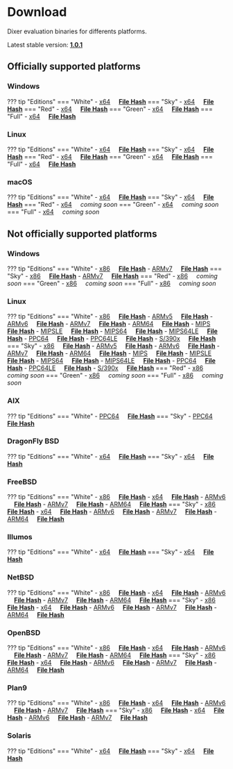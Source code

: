 # Download

Dixer evaluation binaries for differents platforms.

Latest stable version: [**1.0.1**](Changelog.md#101-_-august-06-2020)

## Officially supported platforms

### Windows

??? tip "Editions"
    === "White"
        - [x64](../dl/1.0.1/white/windows/dixer_amd64.exe) &nbsp;&nbsp;&nbsp; **<a href="../dl/?info=1.0.1/white/windows/dixer_amd64.exe" target="_blank">File Hash</a>**
    === "Sky"
        - [x64](../dl/1.0.1/sky/windows/dixer_amd64.exe) &nbsp;&nbsp;&nbsp; **<a href="../dl/?info=1.0.1/sky/windows/dixer_amd64.exe" target="_blank">File Hash</a>**
    === "Red"
        - [x64](../dl/1.0.1/red/windows/dixer_amd64.exe) &nbsp;&nbsp;&nbsp; **<a href="../dl/?info=1.0.1/red/windows/dixer_amd64.exe" target="_blank">File Hash</a>**
    === "Green"
        - [x64](../dl/1.0.1/green/windows/dixer_amd64.exe) &nbsp;&nbsp;&nbsp; **<a href="../dl/?info=1.0.1/green/windows/dixer_amd64.exe" target="_blank">File Hash</a>**
    === "Full"
        - [x64](../dl/1.0.1/full/windows/dixer_amd64.exe) &nbsp;&nbsp;&nbsp; **<a href="../dl/?info=1.0.1/full/windows/dixer_amd64.exe" target="_blank">File Hash</a>**

### Linux

??? tip "Editions"
    === "White"
        - [x64](../dl/1.0.1/white/linux/dixer_amd64) &nbsp;&nbsp;&nbsp; **<a href="../dl/?info=1.0.1/white/linux/dixer_amd64" target="_blank">File Hash</a>**
    === "Sky"
        - [x64](../dl/1.0.1/sky/linux/dixer_amd64) &nbsp;&nbsp;&nbsp; **<a href="../dl/?info=1.0.1/sky/linux/dixer_amd64" target="_blank">File Hash</a>**
    === "Red"
        - [x64](../dl/1.0.1/red/linux/dixer_amd64) &nbsp;&nbsp;&nbsp; **<a href="../dl/?info=1.0.1/red/linux/dixer_amd64" target="_blank">File Hash</a>**
    === "Green"
        - [x64](../dl/1.0.1/green/linux/dixer_amd64) &nbsp;&nbsp;&nbsp; **<a href="../dl/?info=1.0.1/green/linux/dixer_amd64" target="_blank">File Hash</a>**
    === "Full"
        - [x64](../dl/1.0.1/full/linux/dixer_amd64) &nbsp;&nbsp;&nbsp; **<a href="../dl/?info=1.0.1/full/linux/dixer_amd64" target="_blank">File Hash</a>**

### macOS

??? tip "Editions"
    === "White"
        - [x64](../dl/1.0.1/white/darwin/dixer_amd64) &nbsp;&nbsp;&nbsp; **<a href="../dl/?info=1.0.1/white/darwin/dixer_amd64" target="_blank">File Hash</a>**
    === "Sky"
        - [x64](../dl/1.0.1/sky/darwin/dixer_amd64) &nbsp;&nbsp;&nbsp; **<a href="../dl/?info=1.0.1/sky/darwin/dixer_amd64" target="_blank">File Hash</a>**
    === "Red"
        - [x64](../dl/1.0.1/red/darwin/dixer_amd64) &nbsp;&nbsp;&nbsp; *coming soon*
    === "Green"
        - [x64](../dl/1.0.1/green/darwin/dixer_amd64) &nbsp;&nbsp;&nbsp; *coming soon*
    === "Full"
        - [x64](../dl/1.0.1/full/darwin/dixer_amd64) &nbsp;&nbsp;&nbsp; *coming soon*

## Not officially supported platforms

### Windows

??? tip "Editions"
    === "White"
        - [x86](../dl/1.0.1/white/windows/dixer_386.exe) &nbsp;&nbsp;&nbsp; **<a href="../dl/?info=1.0.1/white/windows/dixer_386.exe" target="_blank">File Hash</a>**
        - [ARMv7](../dl/1.0.1/white/windows/dixer_armV7.exe) &nbsp;&nbsp;&nbsp; **<a href="../dl/?info=1.0.1/white/windows/dixer_armV7.exe" target="_blank">File Hash</a>**
    === "Sky"
        - [x86](../dl/1.0.1/sky/windows/dixer_386.exe) &nbsp;&nbsp;&nbsp; **<a href="../dl/?info=1.0.1/sky/windows/dixer_386.exe" target="_blank">File Hash</a>**
        - [ARMv7](../dl/1.0.1/white/windows/dixer_armV7.exe) &nbsp;&nbsp;&nbsp; **<a href="../dl/?info=1.0.1/sky/windows/dixer_armV7.exe" target="_blank">File Hash</a>**
    === "Red"
        - [x86](../dl/1.0.1/red/windows/dixer_386.exe) &nbsp;&nbsp;&nbsp; *coming soon*
    === "Green"
        - [x86](../dl/1.0.1/green/windows/dixer_386.exe) &nbsp;&nbsp;&nbsp; *coming soon*
    === "Full"
        - [x86](../dl/1.0.1/full/windows/dixer_386.exe) &nbsp;&nbsp;&nbsp; *coming soon*

### Linux

??? tip "Editions"
    === "White"
        - [x86](../dl/1.0.1/white/linux/dixer_386) &nbsp;&nbsp;&nbsp; **<a href="../dl/?info=1.0.1/white/linux/dixer_386" target="_blank">File Hash</a>**
        - [ARMv5](../dl/1.0.1/white/linux/dixer_armV5) &nbsp;&nbsp;&nbsp; **<a href="../dl/?info=1.0.1/white/linux/dixer_armV5" target="_blank">File Hash</a>**
        - [ARMv6](../dl/1.0.1/white/linux/dixer_armV6) &nbsp;&nbsp;&nbsp; **<a href="../dl/?info=1.0.1/white/linux/dixer_armV6" target="_blank">File Hash</a>**
        - [ARMv7](../dl/1.0.1/white/linux/dixer_armV7) &nbsp;&nbsp;&nbsp; **<a href="../dl/?info=1.0.1/white/linux/dixer_armV7" target="_blank">File Hash</a>**
        - [ARM64](../dl/1.0.1/white/linux/dixer_arm64) &nbsp;&nbsp;&nbsp; **<a href="../dl/?info=1.0.1/white/linux/dixer_arm64" target="_blank">File Hash</a>**
        - [MIPS](../dl/1.0.1/white/linux/dixer_mips) &nbsp;&nbsp;&nbsp; **<a href="../dl/?info=1.0.1/white/linux/dixer_mips" target="_blank">File Hash</a>**
        - [MIPSLE](../dl/1.0.1/white/linux/dixer_mipsle) &nbsp;&nbsp;&nbsp; **<a href="../dl/?info=1.0.1/white/linux/dixer_mipsle" target="_blank">File Hash</a>**
        - [MIPS64](../dl/1.0.1/white/linux/dixer_mips64) &nbsp;&nbsp;&nbsp; **<a href="../dl/?info=1.0.1/white/linux/dixer_mips64" target="_blank">File Hash</a>**
        - [MIPS64LE](../dl/1.0.1/white/linux/dixer_mips64le) &nbsp;&nbsp;&nbsp; **<a href="../dl/?info=1.0.1/white/linux/dixer_mips64le" target="_blank">File Hash</a>**
        - [PPC64](../dl/1.0.1/white/linux/dixer_ppc64) &nbsp;&nbsp;&nbsp; **<a href="../dl/?info=1.0.1/white/linux/dixer_ppc64" target="_blank">File Hash</a>**
        - [PPC64LE](../dl/1.0.1/white/linux/dixer_ppc64le) &nbsp;&nbsp;&nbsp; **<a href="../dl/?info=1.0.1/white/linux/dixer_ppc64le" target="_blank">File Hash</a>**
        - [S/390x](../dl/1.0.1/white/linux/dixer_s390x) &nbsp;&nbsp;&nbsp; **<a href="../dl/?info=1.0.1/white/linux/dixer_s390x" target="_blank">File Hash</a>**
    === "Sky"
        - [x86](../dl/1.0.1/sky/linux/dixer_386) &nbsp;&nbsp;&nbsp; **<a href="../dl/?info=1.0.1/sky/linux/dixer_386" target="_blank">File Hash</a>**
        - [ARMv5](../dl/1.0.1/sky/linux/dixer_armV5) &nbsp;&nbsp;&nbsp; **<a href="../dl/?info=1.0.1/sky/linux/dixer_armV5" target="_blank">File Hash</a>**
        - [ARMv6](../dl/1.0.1/sky/linux/dixer_armV6) &nbsp;&nbsp;&nbsp; **<a href="../dl/?info=1.0.1/sky/linux/dixer_armV6" target="_blank">File Hash</a>**
        - [ARMv7](../dl/1.0.1/sky/linux/dixer_armV7) &nbsp;&nbsp;&nbsp; **<a href="../dl/?info=1.0.1/sky/linux/dixer_armV7" target="_blank">File Hash</a>**
        - [ARM64](../dl/1.0.1/sky/linux/dixer_arm64) &nbsp;&nbsp;&nbsp; **<a href="../dl/?info=1.0.1/sky/linux/dixer_arm64" target="_blank">File Hash</a>**
        - [MIPS](../dl/1.0.1/sky/linux/dixer_mips) &nbsp;&nbsp;&nbsp; **<a href="../dl/?info=1.0.1/sky/linux/dixer_mips" target="_blank">File Hash</a>**
        - [MIPSLE](../dl/1.0.1/sky/linux/dixer_mipsle) &nbsp;&nbsp;&nbsp; **<a href="../dl/?info=1.0.1/sky/linux/dixer_mipsle" target="_blank">File Hash</a>**
        - [MIPS64](../dl/1.0.1/sky/linux/dixer_mips64) &nbsp;&nbsp;&nbsp; **<a href="../dl/?info=1.0.1/sky/linux/dixer_mips64" target="_blank">File Hash</a>**
        - [MIPS64LE](../dl/1.0.1/sky/linux/dixer_mips64le) &nbsp;&nbsp;&nbsp; **<a href="../dl/?info=1.0.1/sky/linux/dixer_mips64le" target="_blank">File Hash</a>**
        - [PPC64](../dl/1.0.1/sky/linux/dixer_ppc64) &nbsp;&nbsp;&nbsp; **<a href="../dl/?info=1.0.1/sky/linux/dixer_ppc64" target="_blank">File Hash</a>**
        - [PPC64LE](../dl/1.0.1/sky/linux/dixer_ppc64le) &nbsp;&nbsp;&nbsp; **<a href="../dl/?info=1.0.1/sky/linux/dixer_ppc64le" target="_blank">File Hash</a>**
        - [S/390x](../dl/1.0.1/sky/linux/dixer_s390x) &nbsp;&nbsp;&nbsp; **<a href="../dl/?info=1.0.1/sky/linux/dixer_s390x" target="_blank">File Hash</a>**
    === "Red"
        - [x86](../dl/1.0.1/red/linux/dixer_386) &nbsp;&nbsp;&nbsp; *coming soon*
    === "Green"
        - [x86](../dl/1.0.1/green/linux/dixer_386) &nbsp;&nbsp;&nbsp; *coming soon*
    === "Full"
        - [x86](../dl/1.0.1/full/linux/dixer_386) &nbsp;&nbsp;&nbsp; *coming soon*

### AIX

??? tip "Editions"
    === "White"
        - [PPC64](../dl/1.0.1/white/aix/dixer_ppc64) &nbsp;&nbsp;&nbsp; **<a href="../dl/?info=1.0.1/white/aix/dixer_ppc64" target="_blank">File Hash</a>**
    === "Sky"
        - [PPC64](../dl/1.0.1/sky/aix/dixer_ppc64) &nbsp;&nbsp;&nbsp; **<a href="../dl/?info=1.0.1/sky/aix/dixer_ppc64" target="_blank">File Hash</a>**

### DragonFly BSD

??? tip "Editions"
    === "White"
        - [x64](../dl/1.0.1/white/dragonfly/dixer_amd64) &nbsp;&nbsp;&nbsp; **<a href="../dl/?info=1.0.1/white/dragonfly/dixer_amd64" target="_blank">File Hash</a>**
    === "Sky"
        - [x64](../dl/1.0.1/sky/dragonfly/dixer_amd64) &nbsp;&nbsp;&nbsp; **<a href="../dl/?info=1.0.1/sky/dragonfly/dixer_amd64" target="_blank">File Hash</a>**

### FreeBSD

??? tip "Editions"
    === "White"
        - [x86](../dl/1.0.1/white/freebsd/dixer_386) &nbsp;&nbsp;&nbsp; **<a href="../dl/?info=1.0.1/white/freebsd/dixer_386" target="_blank">File Hash</a>**
        - [x64](../dl/1.0.1/white/freebsd/dixer_amd64) &nbsp;&nbsp;&nbsp; **<a href="../dl/?info=1.0.1/white/freebsd/dixer_amd64" target="_blank">File Hash</a>**
        - [ARMv6](../dl/1.0.1/white/freebsd/dixer_armV6) &nbsp;&nbsp;&nbsp; **<a href="../dl/?info=1.0.1/white/freebsd/dixer_armV6" target="_blank">File Hash</a>**
        - [ARMv7](../dl/1.0.1/white/freebsd/dixer_armV7) &nbsp;&nbsp;&nbsp; **<a href="../dl/?info=1.0.1/white/freebsd/dixer_armV7" target="_blank">File Hash</a>**
        - [ARM64](../dl/1.0.1/white/freebsd/dixer_arm64) &nbsp;&nbsp;&nbsp; **<a href="../dl/?info=1.0.1/white/freebsd/dixer_arm64" target="_blank">File Hash</a>**
    === "Sky"
        - [x86](../dl/1.0.1/sky/freebsd/dixer_386) &nbsp;&nbsp;&nbsp; **<a href="../dl/?info=1.0.1/sky/freebsd/dixer_386" target="_blank">File Hash</a>**
        - [x64](../dl/1.0.1/sky/freebsd/dixer_amd64) &nbsp;&nbsp;&nbsp; **<a href="../dl/?info=1.0.1/sky/freebsd/dixer_amd64" target="_blank">File Hash</a>**
        - [ARMv6](../dl/1.0.1/sky/freebsd/dixer_armV6) &nbsp;&nbsp;&nbsp; **<a href="../dl/?info=1.0.1/sky/freebsd/dixer_armV6" target="_blank">File Hash</a>**
        - [ARMv7](../dl/1.0.1/sky/freebsd/dixer_armV7) &nbsp;&nbsp;&nbsp; **<a href="../dl/?info=1.0.1/sky/freebsd/dixer_armV7" target="_blank">File Hash</a>**
        - [ARM64](../dl/1.0.1/sky/freebsd/dixer_arm64) &nbsp;&nbsp;&nbsp; **<a href="../dl/?info=1.0.1/sky/freebsd/dixer_arm64" target="_blank">File Hash</a>**

### Illumos

??? tip "Editions"
    === "White"
        - [x64](../dl/1.0.1/white/illumos/dixer_amd64) &nbsp;&nbsp;&nbsp; **<a href="../dl/?info=1.0.1/white/illumos/dixer_amd64" target="_blank">File Hash</a>**
    === "Sky"
        - [x64](../dl/1.0.1/sky/illumos/dixer_amd64) &nbsp;&nbsp;&nbsp; **<a href="../dl/?info=1.0.1/sky/illumos/dixer_amd64" target="_blank">File Hash</a>**

### NetBSD

??? tip "Editions"
    === "White"
        - [x86](../dl/1.0.1/white/netbsd/dixer_386) &nbsp;&nbsp;&nbsp; **<a href="../dl/?info=1.0.1/white/netbsd/dixer_386" target="_blank">File Hash</a>**
        - [x64](../dl/1.0.1/white/netbsd/dixer_amd64) &nbsp;&nbsp;&nbsp; **<a href="../dl/?info=1.0.1/white/netbsd/dixer_amd64" target="_blank">File Hash</a>**
        - [ARMv6](../dl/1.0.1/white/netbsd/dixer_armV6) &nbsp;&nbsp;&nbsp; **<a href="../dl/?info=1.0.1/white/netbsd/dixer_armV6" target="_blank">File Hash</a>**
        - [ARMv7](../dl/1.0.1/white/netbsd/dixer_armV7) &nbsp;&nbsp;&nbsp; **<a href="../dl/?info=1.0.1/white/netbsd/dixer_armV7" target="_blank">File Hash</a>**
        - [ARM64](../dl/1.0.1/white/netbsd/dixer_arm64) &nbsp;&nbsp;&nbsp; **<a href="../dl/?info=1.0.1/white/netbsd/dixer_arm64" target="_blank">File Hash</a>**
    === "Sky"
        - [x86](../dl/1.0.1/sky/netbsd/dixer_386) &nbsp;&nbsp;&nbsp; **<a href="../dl/?info=1.0.1/sky/netbsd/dixer_386" target="_blank">File Hash</a>**
        - [x64](../dl/1.0.1/sky/netbsd/dixer_amd64) &nbsp;&nbsp;&nbsp; **<a href="../dl/?info=1.0.1/sky/netbsd/dixer_amd64" target="_blank">File Hash</a>**
        - [ARMv6](../dl/1.0.1/sky/netbsd/dixer_armV6) &nbsp;&nbsp;&nbsp; **<a href="../dl/?info=1.0.1/sky/netbsd/dixer_armV6" target="_blank">File Hash</a>**
        - [ARMv7](../dl/1.0.1/sky/netbsd/dixer_armV7) &nbsp;&nbsp;&nbsp; **<a href="../dl/?info=1.0.1/sky/netbsd/dixer_armV7" target="_blank">File Hash</a>**
        - [ARM64](../dl/1.0.1/sky/netbsd/dixer_arm64) &nbsp;&nbsp;&nbsp; **<a href="../dl/?info=1.0.1/sky/netbsd/dixer_arm64" target="_blank">File Hash</a>**

### OpenBSD

??? tip "Editions"
    === "White"
        - [x86](../dl/1.0.1/white/openbsd/dixer_386) &nbsp;&nbsp;&nbsp; **<a href="../dl/?info=1.0.1/white/openbsd/dixer_386" target="_blank">File Hash</a>**
        - [x64](../dl/1.0.1/white/openbsd/dixer_amd64) &nbsp;&nbsp;&nbsp; **<a href="../dl/?info=1.0.1/white/openbsd/dixer_amd64" target="_blank">File Hash</a>**
        - [ARMv6](../dl/1.0.1/white/openbsd/dixer_armV6) &nbsp;&nbsp;&nbsp; **<a href="../dl/?info=1.0.1/white/openbsd/dixer_armV6" target="_blank">File Hash</a>**
        - [ARMv7](../dl/1.0.1/white/openbsd/dixer_armV7) &nbsp;&nbsp;&nbsp; **<a href="../dl/?info=1.0.1/white/openbsd/dixer_armV7" target="_blank">File Hash</a>**
        - [ARM64](../dl/1.0.1/white/openbsd/dixer_arm64) &nbsp;&nbsp;&nbsp; **<a href="../dl/?info=1.0.1/white/openbsd/dixer_arm64" target="_blank">File Hash</a>**
    === "Sky"
        - [x86](../dl/1.0.1/sky/openbsd/dixer_386) &nbsp;&nbsp;&nbsp; **<a href="../dl/?info=1.0.1/sky/openbsd/dixer_386" target="_blank">File Hash</a>**
        - [x64](../dl/1.0.1/sky/openbsd/dixer_amd64) &nbsp;&nbsp;&nbsp; **<a href="../dl/?info=1.0.1/sky/openbsd/dixer_amd64" target="_blank">File Hash</a>**
        - [ARMv6](../dl/1.0.1/sky/openbsd/dixer_armV6) &nbsp;&nbsp;&nbsp; **<a href="../dl/?info=1.0.1/sky/openbsd/dixer_armV6" target="_blank">File Hash</a>**
        - [ARMv7](../dl/1.0.1/sky/openbsd/dixer_armV7) &nbsp;&nbsp;&nbsp; **<a href="../dl/?info=1.0.1/sky/openbsd/dixer_armV7" target="_blank">File Hash</a>**
        - [ARM64](../dl/1.0.1/sky/openbsd/dixer_arm64) &nbsp;&nbsp;&nbsp; **<a href="../dl/?info=1.0.1/sky/openbsd/dixer_arm64" target="_blank">File Hash</a>**

### Plan9

??? tip "Editions"
    === "White"
        - [x86](../dl/1.0.1/white/plan9/dixer_386) &nbsp;&nbsp;&nbsp; **<a href="../dl/?info=1.0.1/white/plan9/dixer_386" target="_blank">File Hash</a>**
        - [x64](../dl/1.0.1/white/plan9/dixer_amd64) &nbsp;&nbsp;&nbsp; **<a href="../dl/?info=1.0.1/white/plan9/dixer_amd64" target="_blank">File Hash</a>**
        - [ARMv6](../dl/1.0.1/white/plan9/dixer_armV6) &nbsp;&nbsp;&nbsp; **<a href="../dl/?info=1.0.1/white/plan9/dixer_armV6" target="_blank">File Hash</a>**
        - [ARMv7](../dl/1.0.1/white/plan9/dixer_armV7) &nbsp;&nbsp;&nbsp; **<a href="../dl/?info=1.0.1/white/plan9/dixer_armV7" target="_blank">File Hash</a>**
    === "Sky"
        - [x86](../dl/1.0.1/sky/plan9/dixer_386) &nbsp;&nbsp;&nbsp; **<a href="../dl/?info=1.0.1/sky/plan9/dixer_386" target="_blank">File Hash</a>**
        - [x64](../dl/1.0.1/sky/plan9/dixer_amd64) &nbsp;&nbsp;&nbsp; **<a href="../dl/?info=1.0.1/sky/plan9/dixer_amd64" target="_blank">File Hash</a>**
        - [ARMv6](../dl/1.0.1/sky/plan9/dixer_armV6) &nbsp;&nbsp;&nbsp; **<a href="../dl/?info=1.0.1/sky/plan9/dixer_armV6" target="_blank">File Hash</a>**
        - [ARMv7](../dl/1.0.1/sky/plan9/dixer_armV7) &nbsp;&nbsp;&nbsp; **<a href="../dl/?info=1.0.1/sky/plan9/dixer_armV7" target="_blank">File Hash</a>**

### Solaris

??? tip "Editions"
    === "White"
        - [x64](../dl/1.0.1/white/solaris/dixer_amd64) &nbsp;&nbsp;&nbsp; **<a href="../dl/?info=1.0.1/white/solaris/dixer_amd64" target="_blank">File Hash</a>**
    === "Sky"
        - [x64](../dl/1.0.1/sky/solaris/dixer_amd64) &nbsp;&nbsp;&nbsp; **<a href="../dl/?info=1.0.1/sky/solaris/dixer_amd64" target="_blank">File Hash</a>**
